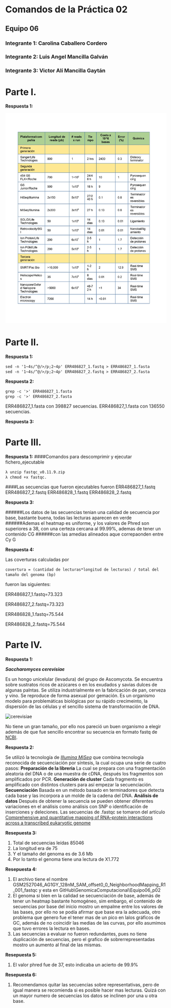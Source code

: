 # Comandos de la Práctica 02
## Equipo 06
### Integrante 1: Carolina Caballero Cordero
### Integrante 2: Luis Angel Mancilla Galván 
### Integrante 3: Victor Alí Mancilla Gaytán

# Parte I. 

**Respuesta 1:**

![tabla](https://github.com/cxro-cc/Practica02_Equipo07/blob/main/tabla.jpg)

# Parte II.

**Respuesta 1:**

```
sed -n '1~4s/^@/>/p;2~4p' ERR486827_1.fastq > ERR486827_1.fasta
sed -n '1~4s/^@/>/p;2~4p' ERR486827_2.fastq > ERR486827_2.fasta
```

**Respuesta 2:**

```
grep -c '>' ERR486827_1.fasta
grep -c '>' ERR486827_2.fasta

```
ERR486827_1.fasta con 398827 secuencias.
ERR486827_1.fasta con 136550 secuencias.

**Respuesta 3:**

# Parte III.

**Respuesta 1:**
####Comandos para descomprimir y ejecutar fichero_ejecutable

```
λ unzip fastqc_v0.11.9.zip
λ chmod +x fastqc.

```
####Las secuencias que fueron ejecutables fueron 
ERR486827_1.fastq
ERR486827_2.fastq
ERR486828_1.fastq
ERR486828_2.fastq


**Respuesta 3:**

######Los datos de las secuencias tenian una calidad de secuencia por base, bastante buena, todas las lecturas aparecen en verde
######Ademas el heatmap es uniforme, y los valores de Phred son superiores a 38, con una certeza cercana al 99.99%, ademas de tener un contenido CG 
######con las amedias alineados aque correpaonden entre Cy G


**Respuesta 4:**

Las coverturas calculadas por 
```
covertura = (cantidad de lecturas*longitud de lecturas) / total del tamaño del genoma (bp)

```

fueron las siguientes:

ERR486827_1.fastq=73.323

ERR486827_2.fastq=73.323

ERR486828_1.fastq=75.544

ERR486828_2.fastq=75.544


# Parte IV.

**Respuesta 1:**

***Saccharomyces cerevisiae***

Es un hongo unicelular (levadura) del grupo de Ascomycota. Se encuentra sobre sustratos ricos de azúcares o en los exudados y savias dulces de algunas palntas. Se utiliza industrialmente en la fabricación de pan, cerveza y vino. Se reproduce de forma asexual por gemación. Es un organismo modelo para problemáticas biológicas por su rápido crecimeinto, la dispersión de las células y el sencillo sistema de transformación de DNA. 

![cerevisiae](https://github.com/cxro-cc/GenomicaComputacional/blob/main/Equipo06_p02/saccharomyces.jpeg)

No tiene un gran tamaño, por ello nos pareció un buen organismo a elegir además de que fue sencillo encontrar su secuencia en formato
fastq de [NCBI](https://www.ncbi.nlm.nih.gov/geo/query/acc.cgi?acc=GSM2527046).

**Respuesta 2:**

Se utilizó la tecnología de [*Illumina MiSeq*](https://www.illumina.com/content/dam/illumina-marketing/documents/products/illumina_sequencing_introduction.pdf) que combina tecnología reconocida de secuenciación por síntesis, la cual ocupa una serie de cuatro pasos:
**Preparación de la libreria** La cual se prepara con una fragmentación aleatoria del DNA o de una muestra de cDNA, después los fragmentos son amplificados por PCR.
**Generación de cluster** Cada fragmento es amplificado con distintos clusters para así empezar la secuenciación. **Secuenciación** Basada en un método basado en terminadores que detecta cada base y las incorpora a un molde de la cadena del DNA. **Análisis de datos** Después de obtener la secuencia se pueden obtener diferentes variaciones en el análisis como análisis con SNP o identificación de inserciones y deleciones.
Las secuencias de .fastqc se tomaron del artículo [Comprehensive and quantitative mapping of RNA–protein interactions across a transcribed eukaryotic genome](https://www.ncbi.nlm.nih.gov/geo/query/acc.cgi?acc=GSM2527046)


**Resepuesta 3:**

1.	Total de secuencias leídas 85046
2.	La longitud era de 75
3.	Y el tamaño del genoma es de 3.6 Mb
1.	Por lo tanto el genoma tiene una lectura de X1.772

**Resepuesta 4:**

1.	El archivo tiene el nombre GSM2527046_AG1GY_128nM_SAM_offset0_0_NeighborhoodMapping_R1_001_fastqc y esta en GitHub\GenomicaComputacional\Equipo06_p02
2.	El genoma si bien en la calidad se secuenciación de base, además de tener un heatmap bastante homogéneo, sim embargo, el contenido de secuencias por base 
	del inicio mostro un empalme entre los valores de las bases, por ello no se podía afirmar que base era la adecuada, otro problema que genero fue el tener 
	mas de un pico en lalos gráficos de GC, además de no coincidir las medias de las curvas, por ello asumimos que tuvo errores la lectura en bases.
3.	Las secuencias a evaluar no fueron redundantes, pues no tiene duplicación de secuencias, pero el grafico de sobrerrepresentadas mostro un aumento al final de las mismas. 


**Resepuesta 5:**

1.	El valor phred fue de 37, esto indicaba un acierto de 99.9%

**Resepuesta 6:**

1.	Recomendamos quitar las secuencias sobre representativas, pero de igual manera se recomienda si es posible hacer mas lecturas. Quizá con un mayor numero de secuencias los 
datos se inclinen por una u otra base. 






